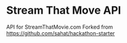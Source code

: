 Stream That Move API
====================
API for StreamThatMovie.com
Forked from https://github.com/sahat/hackathon-starter